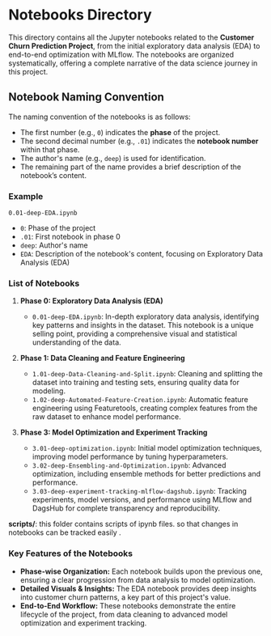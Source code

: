 # Notebooks Directory

This directory contains all the Jupyter notebooks related to the **Customer Churn Prediction Project**, from the initial exploratory data analysis (EDA) to end-to-end optimization with MLflow. The notebooks are organized systematically, offering a complete narrative of the data science journey in this project.

## Notebook Naming Convention

The naming convention of the notebooks is as follows:

- The first number (e.g., `0`) indicates the **phase** of the project.
- The second decimal number (e.g., `.01`) indicates the **notebook number** within that phase.
- The author's name (e.g., `deep`) is used for identification.
- The remaining part of the name provides a brief description of the notebook’s content.

### Example
`0.01-deep-EDA.ipynb`

- `0`: Phase of the project
- `.01`: First notebook in phase 0
- `deep`: Author's name
- `EDA`: Description of the notebook's content, focusing on Exploratory Data Analysis (EDA)

### List of Notebooks

1. **Phase 0: Exploratory Data Analysis (EDA)**
    - `0.01-deep-EDA.ipynb`: In-depth exploratory data analysis, identifying key patterns and insights in the dataset. This notebook is a unique selling point, providing a comprehensive visual and statistical understanding of the data.

2. **Phase 1: Data Cleaning and Feature Engineering**
    - `1.01-deep-Data-Cleaning-and-Split.ipynb`: Cleaning and splitting the dataset into training and testing sets, ensuring quality data for modeling.
    - `1.02-deep-Automated-Feature-Creation.ipynb`: Automatic feature engineering using Featuretools, creating complex features from the raw dataset to enhance model performance.

3. **Phase 3: Model Optimization and Experiment Tracking**
    - `3.01-deep-optimization.ipynb`: Initial model optimization techniques, improving model performance by tuning hyperparameters.
    - `3.02-deep-Ensembling-and-Optimization.ipynb`: Advanced optimization, including ensemble methods for better predictions and performance.
    - `3.03-deep-experiment-tracking-mlflow-dagshub.ipynb`: Tracking experiments, model versions, and performance using MLflow and DagsHub for complete transparency and reproducibility.

**scripts/**: this folder contains scripts of ipynb files. so that changes in notebooks can be tracked easily . 

### Key Features of the Notebooks

- **Phase-wise Organization:** Each notebook builds upon the previous one, ensuring a clear progression from data analysis to model optimization.
- **Detailed Visuals & Insights:** The EDA notebook provides deep insights into customer churn patterns, a key part of this project's value.
- **End-to-End Workflow:** These notebooks demonstrate the entire lifecycle of the project, from data cleaning to advanced model optimization and experiment tracking.
